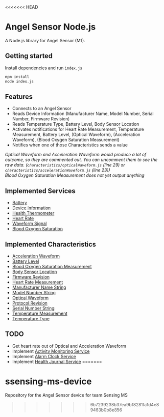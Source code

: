 <<<<<<< HEAD
# Angel Sensor Node.js
A Node.js library for Angel Sensor (M1).

## Getting started
Install dependencies and run `index.js`
```sh
npm install
node index.js
```

## Features
* Connects to an Angel Sensor
* Reads Device Information (Manufacturer Name, Model Number, Serial Number, Firmware Revision)
* Reads Temperature Type, Battery Level, Body Sensor Location
* Activates notifications for Heart Rate Measurement, Temperature Measurement, Battery Level, (Optical Waveform), (Acceleration Waveform), (Blood Oxygen Saturation Measurement)
* Notifies when one of those Characteristics sends a value

*Optical Waveform and Acceleration Waveform would produce a lot of outcome, so they are commented out. You can uncomment them to see the raw data. (`characteristics/opticalWaveform.js` (line 29) or `characteristics/accelerationWaveform.js` (line 23))*  
*Blood Oxygen Saturation Measurement does not yet output anything*

## Implemented Services
* [Battery](https://developer.bluetooth.org/gatt/services/Pages/ServiceViewer.aspx?u=org.bluetooth.service.battery_service.xml)
* [Device Information](https://developer.bluetooth.org/gatt/services/Pages/ServiceViewer.aspx?u=org.bluetooth.service.device_information.xml)
* [Health Thermometer](https://developer.bluetooth.org/gatt/services/Pages/ServiceViewer.aspx?u=org.bluetooth.service.health_thermometer.xml)
* [Heart Rate](https://developer.bluetooth.org/gatt/services/Pages/ServiceViewer.aspx?u=org.bluetooth.service.heart_rate.xml)
* [Waveform Signal](http://angelsensor.com/protocols/seraphim-sense/waveform-signal-service/)
* [Blood Oxygen Saturation](http://angelsensor.com/protocols/seraphim-sense/blood-oxygen-saturation-service/)

## Implemented Characteristics
* [Acceleration Waveform](http://angelsensor.com/protocols/seraphim-sense/waveform-signal-service/#acceleration-waveform-characteristic)
* [Battery Level](https://developer.bluetooth.org/gatt/characteristics/Pages/CharacteristicViewer.aspx?u=org.bluetooth.characteristic.battery_level.xml)
* [Blood Oxygen Saturation Measurement](http://angelsensor.com/protocols/seraphim-sense/blood-oxygen-saturation-service/#blood-oxygen-saturation-measurement-characteristic)
* [Body Sensor Location](https://developer.bluetooth.org/gatt/characteristics/Pages/CharacteristicViewer.aspx?u=org.bluetooth.characteristic.body_sensor_location.xml)
* [Firmware Revision](https://developer.bluetooth.org/gatt/characteristics/Pages/CharacteristicViewer.aspx?u=org.bluetooth.characteristic.firmware_revision_string.xml)
* [Heart Rate Measurement](https://developer.bluetooth.org/gatt/characteristics/Pages/CharacteristicViewer.aspx?u=org.bluetooth.characteristic.heart_rate_measurement.xml)
* [Manufacturer Name String](https://developer.bluetooth.org/gatt/characteristics/Pages/CharacteristicViewer.aspx?u=org.bluetooth.characteristic.manufacturer_name_string.xml)
* [Model Number String](https://developer.bluetooth.org/gatt/characteristics/Pages/CharacteristicViewer.aspx?u=org.bluetooth.characteristic.model_number_string.xml)
* [Optical Waveform](http://angelsensor.com/protocols/seraphim-sense/waveform-signal-service/#optical-waveform-characteristic)
* [Protocol Revision](http://angelsensor.com/protocols/seraphim-sense/blood-oxygen-saturation-service/#protocol-revision-characteristic)
* [Serial Number String](https://developer.bluetooth.org/gatt/characteristics/Pages/CharacteristicViewer.aspx?u=org.bluetooth.characteristic.serial_number_string.xml)
* [Temperature Measurement](https://developer.bluetooth.org/gatt/characteristics/Pages/CharacteristicViewer.aspx?u=org.bluetooth.characteristic.temperature_measurement.xml)
* [Temperature Type](https://developer.bluetooth.org/gatt/characteristics/Pages/CharacteristicViewer.aspx?u=org.bluetooth.characteristic.temperature_type.xml)

## TODO
* Get heart rate out of Optical and Acceleration Waveform
* Implement [Activity Monitoring Service](http://angelsensor.com/protocols/seraphim-sense/activity-monitoring-service/)
* Implement [Alarm Clock Service](http://angelsensor.com/protocols/seraphim-sense/alarm-clock-service/)
* Implement [Health Journal Service](http://angelsensor.com/protocols/seraphim-sense/health-journal-service/)
=======
# ssensing-ms-device
Repository for the Angel Sensor device for team Sensing MS
>>>>>>> 6b7239238b37ea9bf8281fa1d4e89463b0b8e856

